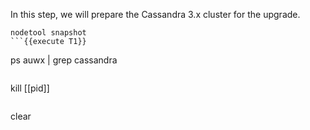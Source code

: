 In this step, we will prepare the Cassandra 3.x cluster for the upgrade.

```
nodetool snapshot
```{{execute T1}}

```
ps auwx | grep cassandra
```{{execute T1}}

```
kill [[pid]]
```{{execute T1}}

```
clear
```{{execute T1}}